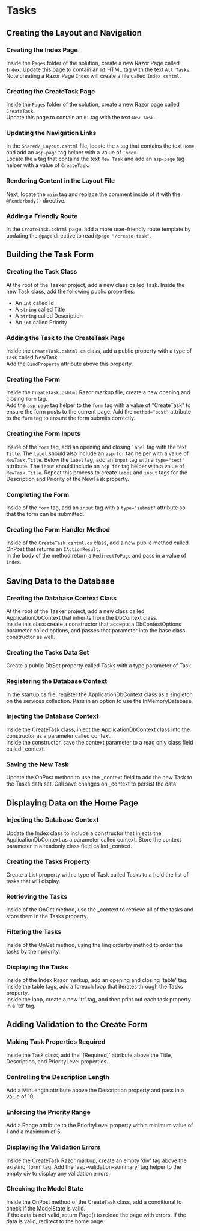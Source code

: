 # Tasks

## Creating the Layout and Navigation

### Creating the Index Page
Inside the `Pages` folder of the solution, create a new Razor Page called `Index`. 
Update this page to contain an `h1` HTML tag with the text `All Tasks`. Note creating a Razor Page `Index` will create a file called `Index.cshtml`.

### Creating the CreateTask Page
Inside the `Pages` folder of the solution, create a new Razor page called `CreateTask`.  
Update this page to contain an `h1` tag with the text `New Task`.

### Updating the Navigation Links
In the `Shared/_Layout.cshtml` file, locate the `a` tag that contains the text `Home` and add an `asp-page` tag helper with a value of `Index`.  
Locate the `a` tag that contains the text `New Task` and add an `asp-page` tag helper with a value of `CreateTask`.

### Rendering Content in the Layout File
Next, locate the `main` tag and replace the comment inside of it with the `@Renderbody()` directive.

### Adding a Friendly Route
In the `CreateTask.cshtml` page, add a more user-friendly route template by updating the `@page` directive to read `@page "/create-task"`.

## Building the Task Form

### Creating the Task Class
At the root of the Tasker project, add a new class called Task. Inside the new Task class, add the following public properties:
* An `int` called Id
* A `string` called Title
* A `string` called Description
* An `int` called Priority

### Adding the Task to the CreateTask Page
Inside the `CreateTask.cshtml.cs` class, add a public property with a type of `Task` called NewTask.  
Add the `BindProperty` attribute above this property.

### Creating the Form
Inside the `CreateTask.cshtml` Razor markup file, create a new opening and closing `form` tag.  
Add the `asp-page` tag helper to the `form` tag with a value of "CreateTask" to ensure the form posts to the current page.
Add the `method="post"` attribute to the `form` tag to ensure the form submits correctly.

### Creating the Form Inputs
Inside of the `form` tag, add an opening and closing `label` tag with the text `Title`.  The `label` should also include an `asp-for` tag helper with a value of `NewTask.Title`.
Below the `label` tag, add an `input` tag with a `type="text"` attribute.  The `input` should include an `asp-for` tag helper with a value of `NewTask.Title`.
Repeat this process to create `label` and `input` tags for the Description and Priority of the NewTask property.

### Completing the Form
Inside of the `form` tag, add an `input` tag with a `type="submit"` attribute so that the form can be submitted.

### Creating the Form Handler Method
Inside of the `CreateTask.cshtml.cs` class, add a new public method called OnPost that returns an `IActionResult`.  
In the body of the method return a `RedirectToPage` and pass in a value of `Index`.

## Saving Data to the Database

### Creating the Database Context Class
At the root of the Tasker project, add a new class called ApplicationDbContext that inherits from the DbContext class.  
Inside this class create a constructor that accepts a DbContextOptions parameter called options, and passes that parameter into the base class constructor as well.

### Creating the Tasks Data Set
Create a public DbSet property called Tasks with a type parameter of Task.  

### Registering the Database Context
In the startup.cs file, register the ApplicationDbContext class as a singleton on the services collection.  Pass in an option to use the InMemoryDatabase.

### Injecting the Database Context
Inside the CreateTask class, inject the ApplicationDbContext class into the constructor as a parameter called context.  
Inside the constructor, save the context parameter to a read only class field called _context.

### Saving the New Task
Update the OnPost method to use the _context field to add the new Task to the Tasks data set.
Call save changes on _context to persist the data.

## Displaying Data on the Home Page

### Injecting the Database Context
Update the Index class to include a constructor that injects the ApplicationDbContext as a parameter called context.
Store the context parameter in a readonly class field called _context.

### Creating the Tasks Property
Create a List property with a type of Task called Tasks to a hold the list of tasks that will display.

### Retrieving the Tasks
Inside of the OnGet method, use the _context to retrieve all of the tasks and store them in the Tasks property.

### Filtering the Tasks
Inside of the OnGet method, using the linq orderby method to order the tasks by their priority.

### Displaying the Tasks
Inside of the Index Razor markup, add an opening and closing 'table' tag.
Inside the table tags, add a foreach loop that iterates through the Tasks property.  
Inside the loop, create a new 'tr' tag, and then print out each task property in a 'td' tag.


## Adding Validation to the Create Form

### Making Task Properties Required
Inside the Task class, add the '[Required]' attribute above the Title, Description, and PriorityLevel properties.

### Controlling the Description Length
Add a MinLength attribute above the Description property and pass in a value of 10.

### Enforcing the Priority Range
Add a Range attribute to the PriorityLevel property with a minimum value of 1 and a maximum of 5.

### Displaying the Validation Errors
Inside the CreateTask Razor markup, create an empty 'div' tag above the existing 'form' tag.
Add the 'asp-validation-summary' tag helper to the empty div to display any validation errors.

### Checking the Model State
Inside the OnPost method of the CreateTask class, add a conditional to check if the ModelState is valid.  
If the data is not valid, return Page() to reload the page with errors.
If the data is valid, redirect to the home page.


